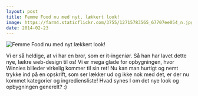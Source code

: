```yaml
---
layout: post
title: Femme Food nu med nyt, lækkert look!
image: https://farm4.staticflickr.com/3755/12715783565_67707ee054_n.jpg
date: 2014-02-23
---
```


![Femme Food nu med nyt lækkert look!](https://farm4.staticflickr.com/3755/12715783565_67707ee054_n.jpg)


Vi er så heldige, at vi har en bror, som er it-ingeniør. Så han har lavet dette nye, lækre web-design til os! Vi er mega glade for opbygningen, hvor Winnies billeder virkelig kommer til sin ret! Nu kan man hurtigt og nemt trykke ind på en opskrift, som ser lækker ud og ikke nok med det, er der nu kommet kategorier og ingrediensliste! Hvad synes I om det nye look og opbygningen generelt? :) 



